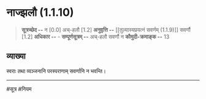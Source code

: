 # नाज्झलौ (1.1.10)
> **सूत्रच्छेद --** न [0.0] अच्-हलौ [1.2]
> **अनुवृत्ति --** [[तुल्यास्यप्रयत्नं सवर्णम् (1.1.9)]] सवर्णौ [1.2]
> **अधिकार --** -
> **सम्पूर्णसूत्रम् --** अच्-हलौ सवर्णौ न
> **कौमुदी-क्रमाङ्क --** 13

## व्याख्या
स्वराः तथा व्यञ्जनानि परस्पराणाम् सवर्णानि न भवन्ति।

---
#सूत्र #नियम